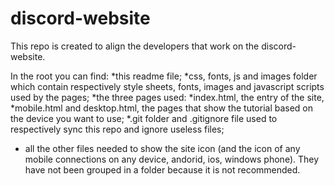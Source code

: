 # discord-website
This repo is created to align the developers that work on the discord-website.

In the root you can find:
*this readme file;
*css, fonts, js and images folder which contain respectively style sheets, fonts, images and javascript scripts used by the pages;
*the three pages used: 
    *index.html, the entry of the site,
    *mobile.html and desktop.html, the pages that show the tutorial based on the device you want to use;
*.git folder and .gitignore file used to respectively sync this repo and ignore useless files;
* all the other files needed to show the site icon (and the icon of any mobile connections on any device, andorid, ios, windows phone). They have not been grouped in a folder because it is not recommended.
